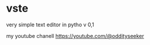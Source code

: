 # vste
very simple text editor in pytho
v 0,1

my youtube chanell https://youtube.com/@oddityseeker
